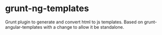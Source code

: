 # grunt-ng-templates
Grunt plugin to generate and convert html to js templates. Based on grunt-angular-templates with a change to allow it be standalone.
